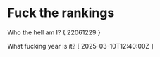 # Fuck the rankings

Who the hell am I?
{ 22061229 }

What fucking year is it?
[ 2025-03-10T12:40:00Z ]
